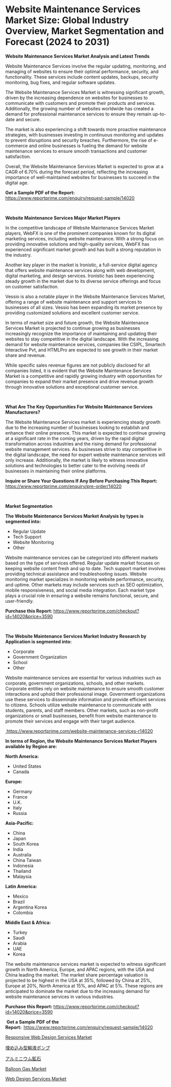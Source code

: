 <p><h1>Website Maintenance Services Market Size: Global Industry Overview, Market Segmentation and Forecast (2024 to 2031)</h1></p><p><strong>Website Maintenance Services Market Analysis and Latest Trends</strong></p>
<p><p>Website Maintenance Services involve the regular updating, monitoring, and managing of websites to ensure their optimal performance, security, and functionality. These services include content updates, backups, security monitoring, bug fixes, and regular software updates.</p><p>The Website Maintenance Services Market is witnessing significant growth, driven by the increasing dependence on websites for businesses to communicate with customers and promote their products and services. Additionally, the growing number of websites worldwide has created a demand for professional maintenance services to ensure they remain up-to-date and secure.</p><p>The market is also experiencing a shift towards more proactive maintenance strategies, with businesses investing in continuous monitoring and updates to prevent disruptions and security breaches. Furthermore, the rise of e-commerce and online businesses is fueling the demand for website maintenance services to ensure smooth transactions and customer satisfaction.</p><p>Overall, the Website Maintenance Services Market is expected to grow at a CAGR of 6.70% during the forecast period, reflecting the increasing importance of well-maintained websites for businesses to succeed in the digital age.</p></p>
<p><strong>Get a Sample PDF of the Report:&nbsp;</strong> <a href="https://www.reportprime.com/enquiry/request-sample/14020">https://www.reportprime.com/enquiry/request-sample/14020</a></p>
<p>&nbsp;</p>
<p><strong>Website Maintenance Services Major Market Players</strong></p>
<p><p>In the competitive landscape of Website Maintenance Services Market players, WebFX is one of the prominent companies known for its digital marketing services, including website maintenance. With a strong focus on providing innovative solutions and high-quality services, WebFX has experienced significant market growth and has built a strong reputation in the industry.</p><p>Another key player in the market is Ironistic, a full-service digital agency that offers website maintenance services along with web development, digital marketing, and design services. Ironistic has been experiencing steady growth in the market due to its diverse service offerings and focus on customer satisfaction.</p><p>Vessio is also a notable player in the Website Maintenance Services Market, offering a range of website maintenance and support services to businesses of all sizes. Vessio has been expanding its market presence by providing customized solutions and excellent customer service.</p><p>In terms of market size and future growth, the Website Maintenance Services Market is projected to continue growing as businesses increasingly recognize the importance of maintaining and updating their websites to stay competitive in the digital landscape. With the increasing demand for website maintenance services, companies like CSIPL, Smartech Interactive Pvt, and HTMLPro are expected to see growth in their market share and revenue.</p><p>While specific sales revenue figures are not publicly disclosed for all companies listed, it is evident that the Website Maintenance Services Market is a competitive and rapidly growing industry with opportunities for companies to expand their market presence and drive revenue growth through innovative solutions and exceptional customer service.</p></p>
<p>&nbsp;</p>
<p><strong>What Are The Key Opportunities For Website Maintenance Services Manufacturers?</strong></p>
<p><p>The Website Maintenance Services market is experiencing steady growth due to the increasing number of businesses looking to establish and enhance their online presence. This market is expected to continue growing at a significant rate in the coming years, driven by the rapid digital transformation across industries and the rising demand for professional website management services. As businesses strive to stay competitive in the digital landscape, the need for expert website maintenance services will only increase. Additionally, the market is likely to witness innovative solutions and technologies to better cater to the evolving needs of businesses in maintaining their online platforms.</p></p>
<p><strong>Inquire or Share Your Questions If Any Before Purchasing This Report:</strong> <a href="https://www.reportprime.com/enquiry/pre-order/14020">https://www.reportprime.com/enquiry/pre-order/14020</a></p>
<p>&nbsp;</p>
<p><strong>Market Segmentation</strong></p>
<p><strong>The Website Maintenance Services Market Analysis by types is segmented into:</strong></p>
<p><ul><li>Regular Update</li><li>Tech Support</li><li>Website Monitoring</li><li>Other</li></ul></p>
<p><p>Website maintenance services can be categorized into different markets based on the type of services offered. Regular update market focuses on keeping website content fresh and up to date. Tech support market involves providing technical assistance and troubleshooting issues. Website monitoring market specializes in monitoring website performance, security, and uptime. Other markets may include services such as SEO optimization, mobile responsiveness, and social media integration. Each market type plays a crucial role in ensuring a website remains functional, secure, and user-friendly.</p></p>
<p><strong>Purchase this Report:&nbsp;</strong><a href="https://www.reportprime.com/checkout?id=14020&price=3590">https://www.reportprime.com/checkout?id=14020&price=3590</a></p>
<p>&nbsp;</p>
<p><strong>The Website Maintenance Services Market Industry Research by Application is segmented into:</strong></p>
<p><ul><li>Corporate</li><li>Government Organization</li><li>School</li><li>Other</li></ul></p>
<p><p>Website maintenance services are essential for various industries such as corporate, government organizations, schools, and other markets. Corporate entities rely on website maintenance to ensure smooth customer interactions and uphold their professional image. Government organizations use these services to disseminate information and provide efficient services to citizens. Schools utilize website maintenance to communicate with students, parents, and staff members. Other markets, such as non-profit organizations or small businesses, benefit from website maintenance to promote their services and engage with their target audience.</p></p>
<p><a href="https://www.reportprime.com/website-maintenance-services-r14020">&nbsp;https://www.reportprime.com/website-maintenance-services-r14020</a></p>
<p><strong>In terms of Region, the Website Maintenance Services Market Players available by Region are:</strong></p>
<p>
    <p> <strong> North America: </strong>
        <ul>
            <li>United States</li>
            <li>Canada</li>
        </ul>
        </p> 
    <p> <strong> Europe: </strong>
        <ul>
            <li>Germany</li>
            <li>France</li>
            <li>U.K.</li>
            <li>Italy</li>
            <li>Russia</li>
        </ul>
        </p> 
    <p> <strong> Asia-Pacific: </strong>
        <ul>
            <li>China</li>
            <li>Japan</li>
            <li>South Korea</li>
            <li>India</li>
            <li>Australia</li>
            <li>China Taiwan</li>
            <li>Indonesia</li>
            <li>Thailand</li>
            <li>Malaysia</li>
        </ul>
        </p> 
    <p> <strong> Latin America: </strong>
        <ul>
            <li>Mexico</li>
            <li>Brazil</li>
            <li>Argentina Korea</li>
            <li>Colombia</li>
        </ul>
        </p> 
    <p> <strong> Middle East & Africa: </strong>
        <ul>
            <li>Turkey</li>
            <li>Saudi</li>
            <li>Arabia</li>
            <li>UAE</li>
            <li>Korea</li>
        </ul>
    </p>
    </p>
<p><p>The website maintenance services market is expected to witness significant growth in North America, Europe, and APAC regions, with the USA and China leading the market. The market share percentage valuation is projected to be highest in the USA at 35%, followed by China at 25%, Europe at 20%, North America at 15%, and APAC at 5%. These regions are anticipated to dominate the market due to the increasing demand for website maintenance services in various industries.</p></p>
<p><strong>Purchase this Report: </strong><a href="https://www.reportprime.com/checkout?id=14020&price=3590">https://www.reportprime.com/checkout?id=14020&price=3590</a></p>
<p>&nbsp;<strong>Get a Sample PDF of the Report:&nbsp;&nbsp;</strong><a href="https://www.reportprime.com/enquiry/request-sample/14020">https://www.reportprime.com/enquiry/request-sample/14020</a></p>
<p><strong></strong></p>
<p><p><a href="https://github.com/Angelnienowdseej3e45z3p8c/Market-Research-Report-List-2/blob/main/responsive-web-design-services-market.md">Responsive Web Design Services Market</a></p><p><a href="https://github.com/gfggqjbfys368009/Market-Research-Report-List-1/blob/main/899524624979.md">埋め込み型輸液ポンプ</a></p><p><a href="https://github.com/qwpelcjko9242629/Market-Research-Report-List-1/blob/main/421422924978.md">アルミニウム鉱石</a></p><p><a href="https://issuu.com/reportprime-2/docs/balloon-gas-market-size-2030.pptx">Balloon Gas Market</a></p><p><a href="https://github.com/brentleyjimmiealvaradoz4l1rea/Market-Research-Report-List-2/blob/main/web-design-services-market.md">Web Design Services Market</a></p></p>
